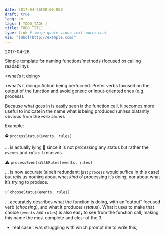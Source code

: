 ```yaml
---
date: 2017-04-26T00:00:00Z
draft: true
lang: en
tags: [ TODO_TAGS ]
title: TODO_TITLE
type: link # image quote video text audio chat
via: "[Who](http://example.com)"
---
```



2017-04-26

Simple template for naming functions/methods (focused on calling readability):

<what’s it doing>[<what comes out>](params…)

<what’s it doing>
Action being performed. Prefer verbs focused on the output of the function and avoid generic or input-oriented ones (e.g. process).

<what comes out>
Because what goes in is easily seen in the function call, it becomes more useful to indicate in the name what is being produced (unless blatantly obvious from the verb alone).

Example:

⛔️ `processStatus(events, rules)`

… is actually lying 🤥 since it is not _processing_ any status but rather the `events` and `rules` it receives.

⚠️ `processEventsWithRules(events, rules)`

… is now accurate (albeit redundant; just `process` would suffice in this case) but tells us nothing about what _kind_ of processing it’s doing, nor about what it’s trying to produce. 

✅ `chooseStatus(events, rules)`

… accurately describes what the function is doing, with an “output” focused verb (_choosing_), and what it produces (_status_). What it uses to make that choice (`events` and `rules`) is also easy to see from the function call, making this name the most complete and clear of the 3.

* real case I was struggling with which prompt me to write this,
